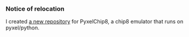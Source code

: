 ### Notice of relocation

I created [a new repository](https://github.com/jay-kumogata/PyxelChip8) for PyxelChip8, a chip8 emulator that runs on pyxel/python.
